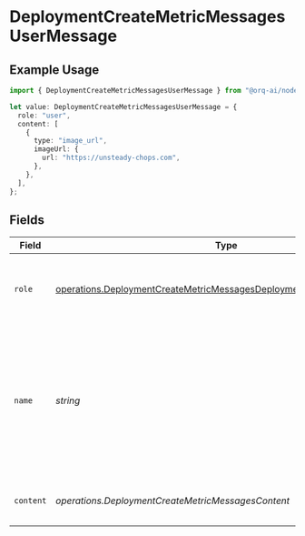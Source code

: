 # DeploymentCreateMetricMessagesUserMessage

## Example Usage

```typescript
import { DeploymentCreateMetricMessagesUserMessage } from "@orq-ai/node/models/operations";

let value: DeploymentCreateMetricMessagesUserMessage = {
  role: "user",
  content: [
    {
      type: "image_url",
      imageUrl: {
        url: "https://unsteady-chops.com",
      },
    },
  ],
};
```

## Fields

| Field                                                                                                                                                            | Type                                                                                                                                                             | Required                                                                                                                                                         | Description                                                                                                                                                      |
| ---------------------------------------------------------------------------------------------------------------------------------------------------------------- | ---------------------------------------------------------------------------------------------------------------------------------------------------------------- | ---------------------------------------------------------------------------------------------------------------------------------------------------------------- | ---------------------------------------------------------------------------------------------------------------------------------------------------------------- |
| `role`                                                                                                                                                           | [operations.DeploymentCreateMetricMessagesDeploymentsMetricsRequestRole](../../models/operations/deploymentcreatemetricmessagesdeploymentsmetricsrequestrole.md) | :heavy_check_mark:                                                                                                                                               | The role of the messages author, in this case `user`.                                                                                                            |
| `name`                                                                                                                                                           | *string*                                                                                                                                                         | :heavy_minus_sign:                                                                                                                                               | An optional name for the participant. Provides the model information to differentiate between participants of the same role.                                     |
| `content`                                                                                                                                                        | *operations.DeploymentCreateMetricMessagesContent*                                                                                                               | :heavy_check_mark:                                                                                                                                               | The contents of the user message.                                                                                                                                |